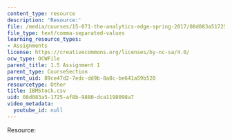 ```yaml
---
content_type: resource
description: 'Resource:'
file: /media/courses/15-071-the-analytics-edge-spring-2017/08d083a51725af8b9880dca1198098a7_IBMStock.csv
file_type: text/comma-separated-values
learning_resource_types:
- Assignments
license: https://creativecommons.org/licenses/by-nc-sa/4.0/
ocw_type: OCWFile
parent_title: 1.5 Assignment 1
parent_type: CourseSection
parent_uid: 89ce47d2-7edc-dd9b-8a8c-be641a59b520
resourcetype: Other
title: IBMStock.csv
uid: 08d083a5-1725-af8b-9880-dca1198098a7
video_metadata:
  youtube_id: null
---
```

Resource: